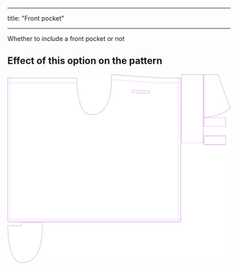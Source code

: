 - - -
title: "Front pocket"
- - -

Whether to include a front pocket or not

## Effect of this option on the pattern

![This image shows the effect of this option by superimposing several variants that have a different value for this option](waralee_frontpocket_sample.svg "Effect of this option on the pattern")
